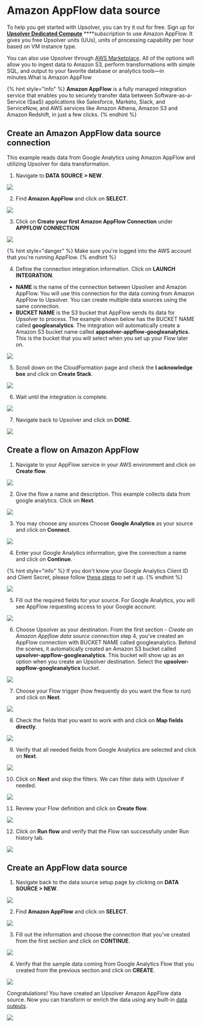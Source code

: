 # Amazon AppFlow data source

To help you get started with Upsolver, you can try it out for free. Sign up for [**Upsolver Dedicated Compute**](https://app.upsolver.com/signup) ****subscription to use Amazon AppFlow. It gives you free Upsolver units \(UUs\), units of processing capability per hour based on VM instance type.

You can also use Upsolver through [AWS Marketplace](https://aws.amazon.com/marketplace/pp/B07T8JDQ57?ref_=srh_res_product_title). All of the options will allow you to ingest data to Amazon S3, perform transformations with simple SQL, and output to your favorite database or analytics tools—in minutes.What is Amazon AppFlow

{% hint style="info" %}
**Amazon AppFlow** is a fully managed integration service that enables you to securely transfer data between Software-as-a-Service \(SaaS\) applications like Salesforce, Marketo, Slack, and ServiceNow, and AWS services like Amazon Athena, Amazon S3 and Amazon Redshift, in just a few clicks.
{% endhint %}

## Create an Amazon AppFlow data source connection

This example reads data from Google Analytics using Amazon AppFlow and utilizing Upsolver for data transformation.

1. Navigate to **DATA SOURCE &gt; NEW**.

![](../../../.gitbook/assets/image%20%28199%29.png)

2. Find **Amazon AppFlow** and click on **SELECT**. 

![](../../../.gitbook/assets/image%20%28182%29.png)

3. Click on **Create your first Amazon AppFlow Connection** under **APPFLOW CONNECTION**

![](../../../.gitbook/assets/image%20%28194%29.png)

{% hint style="danger" %}
Make sure you're logged into the AWS account that you're running AppFlow.
{% endhint %}

4. Define the connection integration information. Click on **LAUNCH INTEGRATION**.

* **NAME** is the name of the connection between Upsolver and Amazon AppFlow. You will use this connection for the data coming from Amazon AppFlow to Upsolver. You can create multiple data sources using the same connection. 
* **BUCKET NAME** is the S3 bucket that AppFlow sends its data for Upsolver to process. The example shown below has the BUCKET NAME called **googleanalytics**. The integration will automatically create a Amazon S3 bucket name called **appsolver-appflow-googleanalytics.** This is the bucket that you will select when you set up your Flow later on. 

![](../../../.gitbook/assets/image%20%28203%29.png)

5. Scroll down on the CloudFormation page and check the **I acknowledge box** and click on **Create Stack**.

![](../../../.gitbook/assets/image%20%28190%29.png)

6. Wait until the integration is complete.

![](../../../.gitbook/assets/image%20%28204%29.png)

7. Navigate back to Upsolver and click on **DONE**. 

![](../../../.gitbook/assets/image%20%28200%29.png)

## Create a flow on Amazon AppFlow

1. Navigate to your AppFlow service in your AWS environment and click on **Create flow**.

![](../../../.gitbook/assets/image%20%28181%29.png)

2. Give the flow a name and description. This example collects data from google analytics. Click on **Next**.

![](../../../.gitbook/assets/image%20%28198%29.png)

3. You may choose any sources Choose **Google Analytics** as your source and click on **Connect**.

![](../../../.gitbook/assets/image%20%28184%29.png)

4. Enter your Google Analytics information, give the connection a name and click on **Continue**. 

{% hint style="info" %}
If you don't know your Google Analytics Client ID and Client Secret, please follow [these steps](setup-google-analytics-client-id-and-client-secret..md) to set it up.
{% endhint %}

![](../../../.gitbook/assets/image%20%28197%29.png)

5. Fill out the required fields for your source. For Google Analytics, you will see AppFlow requesting access to your Google account.

![](../../../.gitbook/assets/image%20%28195%29.png)

6. Choose Upsolver as your destination. From the first section - _Create an Amazon Appflow data source connection_ step 4, you've created an AppFlow connection with BUCKET NAME called googleanalytics. Behind the scenes, it automatically created an Amazon S3 bucket called **upsolver-appflow-googleanalytics**. This bucket will show up as an option when you create an Upsolver destination. Select the **upsolver-appflow-googleanalytics** bucket.

![](../../../.gitbook/assets/image%20%28189%29.png)

7. Choose your Flow trigger \(how frequently do you want the flow to run\) and click on **Next**.

![](../../../.gitbook/assets/image%20%28205%29.png)

8. Check the fields that you want to work with and click on **Map fields directly**.

![](../../../.gitbook/assets/image%20%28180%29.png)

9. Verify that all needed fields from Google Analytics are selected and click on **Next**.

![](../../../.gitbook/assets/image%20%28193%29.png)

10. Click on **Next** and skip the filters. We can filter data with Upsolver if needed.

![](../../../.gitbook/assets/image%20%28196%29.png)

11. Review your Flow definition and click on **Create flow**.

![](../../../.gitbook/assets/image%20%28185%29.png)

12. Click on **Run flow** and verify that the Flow ran successfully under Run history tab.

![](../../../.gitbook/assets/image%20%28183%29.png)

## Create an AppFlow data source

1. Navigate back to the data source setup page by clicking on **DATA SOURCE &gt; NEW**.

![](../../../.gitbook/assets/image%20%28199%29.png)

2. Find **Amazon AppFlow** and click on **SELECT**. 

![](../../../.gitbook/assets/image%20%28182%29.png)

3. Fill out the information and choose the connection that you've created from the first section and click on **CONTINUE**.

![](../../../.gitbook/assets/image%20%28192%29.png)

4. Verify that the sample data coming from Google Analytics Flow that you created from the previous section and click on **CREATE**.

![](../../../.gitbook/assets/image%20%28191%29.png)

Congratulations! You have created an Upsolver Amazon AppFlow data source. Now you can transform or enrich the data using any built-in [data outputs](../../../data-outputs-and-data-transformation/data-outputs/).

![](../../../.gitbook/assets/image%20%28201%29.png)

